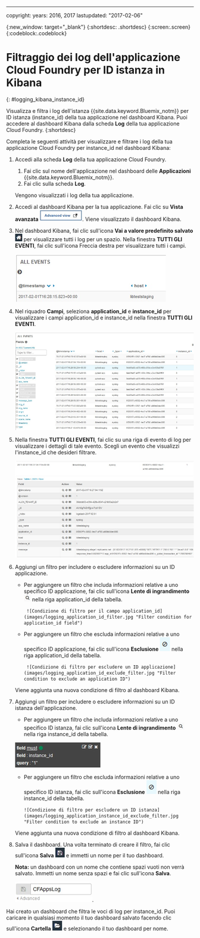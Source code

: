 ---

copyright:
  years: 2016, 2017
lastupdated: "2017-02-06"


{:new_window: target="_blank"}
{:shortdesc: .shortdesc}
{:screen:.screen}
{:codeblock:.codeblock}


# Filtraggio dei log dell'applicazione Cloud Foundry per ID istanza in Kibana
{: #logging_kibana_instance_id}

Visualizza e filtra i log dell'istanza {{site.data.keyword.Bluemix_notm}} per ID istanza (instance_id) della tua applicazione nel dashboard Kibana. Puoi accedere al dashboard Kibana dalla scheda **Log** della tua applicazione Cloud Foundry. 
{:shortdesc}

Completa le seguenti attività per visualizzare e filtrare i log della tua applicazione Cloud Foundry per instance_id nel dashboard Kibana:

1. Accedi alla scheda **Log** della tua applicazione Cloud Foundry. 

    1. Fai clic sul nome dell'applicazione nel dashboard delle **Applicazioni** {{site.data.keyword.Bluemix_notm}}.
    2. Fai clic sulla scheda **Log**. 
    
    Vengono visualizzati i log della tua applicazione.

2. Accedi al dashboard Kibana per la tua applicazione. Fai clic su **Vista avanzata** ![link Vista avanzata](images/logging_advanced_view.jpg "Advanced view link"). Viene visualizzato il dashboard Kibana.

3. Nel dashboard Kibana, fai clic sull'icona **Vai a valore predefinito salvato** ![icona Vai a valore predefinito salvato](images/logging_default_dash.jpg "Go to saved default icon") per visualizzare tutti i log per un spazio. Nella finestra **TUTTI GLI EVENTI**, fai clic sull'icona Freccia destra per visualizzare tutti i campi. 

    ![Finestra Tutti gli eventi con l'icona Freccia destra](images/logging_all_events_no_fields.jpg "All Events window with right arrow icon")

4. Nel riquadro **Campi**, seleziona **application_id** e **instance_id** per visualizzare i campi  application_id e instance_id nella finestra **TUTTI GLI EVENTI**.

    ![Finestra Tutti gli eventi con i campi application_id e instance_id selezionati](images/logging_all_events_app_instance_select.jpg "All Events window with application_id and instance_id fields selected")

5. Nella finestra **TUTTI GLI EVENTI**, fai clic su una riga di evento di log per visualizzare i dettagli di tale evento. Scegli un evento che visualizzi l'instance_id che desideri filtrare.

    ![Finestra Tutti gli eventi che visualizza i dettagli di un evento di log selezionato](images/logging_selected_log_event.jpg "All Events window displaying details for a selected log event")

6. Aggiungi un filtro per includere o escludere informazioni su un ID applicazione. 

    * Per aggiungere un filtro che includa informazioni relative a uno specifico ID applicazione, fai clic sull'icona **Lente di ingrandimento** ![icona Lente di ingrandimento](images/logging_magnifying_glass.jpg) nella riga application_id della tabella. 
    
           ![Condizione di filtro per il campo application_id](images/logging_application_id_filter.jpg "Filter condition for application_id field")
    
    * Per aggiungere un filtro che escluda informazioni relative a uno specifico ID applicazione, fai clic sull'icona **Esclusione** ![icona Esclusione](images/logging_exclusion_icon.png) nella riga application_id della tabella. 
    
           ![Condizione di filtro per escludere un ID applicazione](images/logging_application_id_exclude_filter.jpg "Filter condition to exclude an application ID")
    
    Viene aggiunta una nuova condizione di filtro al dashboard Kibana.
 

7. Aggiungi un filtro per includere o escludere informazioni su un ID istanza dell'applicazione. 

    * Per aggiungere un filtro che includa informazioni relative a uno specifico ID istanza, fai clic sull'icona **Lente di ingrandimento** ![icona Lente di ingrandimento](images/logging_magnifying_glass.jpg "Magnifying glass icon") nella riga instance_id della tabella. 

    ![Condizione di filtro per il campo instance_id](images/logging_instance_id_filter.jpg "Filter condition for instance_id field")

     * Per aggiungere un filtro che escluda informazioni relative a uno specifico ID istanza, fai clic sull'icona **Esclusione** ![icona Esclusione](images/logging_exclusion_icon.png "Exclusion icon") nella riga instance_id della tabella. 
    
           ![Condizione di filtro per escludere un ID istanza](images/logging_application_instance_id_exclude_filter.jpg "Filter condition to exclude an instance ID")
    
    Viene aggiunta una nuova condizione di filtro al dashboard Kibana.

9. Salva il dashboard. Una volta terminato di creare il filtro, fai clic sull'icona **Salva** ![icona Salva](images/logging_save.jpg "Save icon") e immetti un nome per il tuo dashboard. 

    **Nota:** un dashboard con un nome che contiene spazi vuoti non verrà salvato. Immetti un nome senza spazi e fai clic sull'icona **Salva**.

    ![Salva nome del dashboard](images/logging_save_dashboard.jpg "Save dashboard name").

Hai creato un dashboard che filtra le voci di log per instance_id. Puoi caricare in qualsiasi momento il tuo dashboard salvato facendo clic sull'icona **Cartella** ![icona Cartella](images/logging_folder.jpg "Folder icon") e selezionando il tuo dashboard per nome. 
